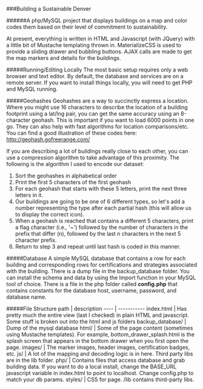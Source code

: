 ###Building a Sustainable Denver

######A php/MySQL project that displays buildings on a map and color codes them based on their level of commitment to sustainability.

<p>At present, everything is written in HTML and Javascript (with JQuery) with a little bit of Mustache templating thrown in.  MaterializeCSS is used to provide a sliding drawer and bubbling buttons.  AJAX calls are made to get the map markers and details for the buildings.</p>

#####Running/Editing Locally
The most basic setup requires only a web browser and text editor.  By default, the database and services are on a remote server.  If you want to install things locally, you will need to get PHP and MySQL running.

#####Geohashes
Geohashes are a way to succinctly express a location.  Where you might use 16 characters to describe the location of a building footprint using a lat/lng pair, you can get the same accuracy using an 8-character geohash.  This is important if you want to load 6000 points in one go.  They can also help with fast algorithms for location comparisons/etc.  You can find a good illustration of these codes here: http://geohash.gofreerange.com/

<P>If you are describing a lot of buildings really close to each other, you can use a compression algorithm to take advantage of this proximity.  The following is the algorithm I used to encode our dataset:</P>

<ol><li>Sort the geohashes in alphabetical order</li>
<li>Print the first 5 characters of the first geohash</li>
<li>For each geohash that starts with these 5 letters, print the next three letters in it.</li>
<li>Our buildings are going to be one of 6 different types, so let's add a number representing the type after each partial hash (this will allow us to display the correct icon).</li>
<li>When a geohash is reached that contains a different 5 characters, print a flag character (i.e., '~') followed by the number of characters in the prefix that differ (n), followed by the last n characters in the next 5 character prefix.</li>
<li>Return to step 3 and repeat until last hash is coded in this manner.</li>
</ol>

#####Database
A simple MySQL database that contains a row for each building and corresponding rows for certifications and strategies associated with the building.  There is a dump file in the backup_database folder.  You can install the schema and data by using the Import function in your MySQL tool of choice.  There is a file in the php folder called <b>config.php</b> that contains constants for the database host, username, password, and database name.

#####File Structure
path | description
---- | -----------
index.html | Has pretty much the entire view (last I checked) in plain HTML and javascript.  Some stuff is broken out into the html and js folders
backup_database/ | Dump of the mysql database
html/ | Some of the page content (sometimes using Mustache templates).  For example, bottom_drawer_splash.html is the splash screen that appears in the bottom drawer when you first open the page.
images/ | The marker images, header images, certification badges, etc.
js/ | A lot of the mapping and decoding logic is in here.  Third party libs are in the lib folder.
php/ | Contains files that access database and grab building data.  If you want to do a local install, change the BASE_URL javascript variable in index.html to point to localhost.  Change config.php to match your db params.
styles/ | CSS for page.  /lib contains third-party libs.
